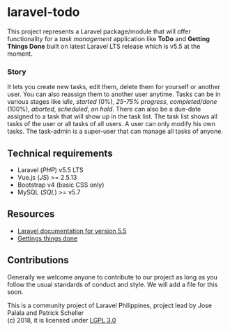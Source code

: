 # laravel-todo
This project represents a Laravel package/module that will offer functionality for a *task management* application like **ToDo** and **Getting Things Done** built on latest Laravel LTS release which is v5.5 at the moment.  

### Story
It lets you create new tasks, edit them, delete them for yourself or another user. You can also reassign them to another user anytime. Tasks can be in various stages like *idle*, *started* (0%), *25-75% progress*, *completed/done* (100%), *aborted*, *scheduled*, *on hold*. There can also be a due-date assigned to a task that will show up in the task list. The task list shows all tasks of the user or all tasks of all users. A user can only modify his own tasks. The task-admin is a super-user that can manage all tasks of anyone.

## Technical requirements
* Laravel (*PHP*) v5.5 LTS
* Vue.js (*JS*) >= 2.5.13
* Bootstrap v4 (basic CSS only)
* MySQL (*SQL*) >= v5.7

## Resources
* [Laravel documentation for version 5.5](https://laravel.com/docs/5.5/)
* [Gettings things done](https://en.wikipedia.org/wiki/Getting_Things_Done)

## Contributions
Generally we welcome anyone to contribute to our project as long as you follow the usual standards of conduct and style. We will add a file for this soon.

This is a community project of Laravel Philippines, project lead by Jose Palala and Patrick Scheller  
(c) 2018, it is licensed under [LGPL 3.0](https://www.gnu.org/licenses/lgpl-3.0.en.html)
